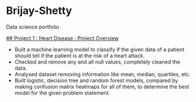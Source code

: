 # Brijay-Shetty
Data science portfolio

[## Project 1 : Heart Disease : Project Overview](https://github.com/brijayshetty/Brijay-Shetty)

- Built a machine learning model to classify if the given data of a patient should tell if the patient is at the risk of a heart attack. 
- Checked and remove any and all null values, completely cleaned the data.
- Analysed dataset removing information like mean, median, quartiles, etc.
- Built logistic, decision tree and random forest models, compared by making confusion matrix heatmaps for all of them, to determine the best model for the given problem statement. 
